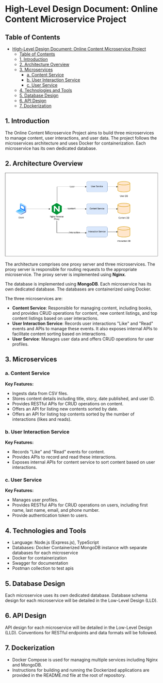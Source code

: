 # High-Level Design Document: Online Content Microservice Project

## Table of Contents
- [High-Level Design Document: Online Content Microservice Project](#high-level-design-document-online-content-microservice-project)
  - [Table of Contents](#table-of-contents)
  - [1. Introduction](#1-introduction)
  - [2. Architecture Overview](#2-architecture-overview)
  - [3. Microservices](#3-microservices)
    - [a. Content Service](#a-content-service)
    - [b. User Interaction Service](#b-user-interaction-service)
    - [c. User Service](#c-user-service)
  - [4. Technologies and Tools](#4-technologies-and-tools)
  - [5. Database Design](#5-database-design)
  - [6. API Design](#6-api-design)
  - [7. Dockerization](#7-dockerization)

## 1. Introduction
The Online Content Microservice Project aims to build three microservices to manage content, user interactions, and user data. The project follows the microservices architecture and uses Docker for containerization. Each microservice has its own dedicated database.

## 2. Architecture Overview

![Architecture Diagram](./images/architecture.png)

The architecture comprises one proxy server and three microservices. The proxy server is responsible for routing requests to the appropriate microservice. The proxy server is implemented using **Nginx**.

The database is implemented using **MongoDB**. Each microservice has its own dedicated database. The databases are containerized using Docker.

The three microservices are:
- **Content Service**: Responsible for managing content, including books, and provides CRUD operations for content, new content listings, and top content listings based on user interactions.
- **User Interaction Service**: Records user interactions "Like" and "Read" events and APIs to manage these events. It also exposes internal APIs to facilitate content sorting based on interactions.
- **User Service**: Manages user data and offers CRUD operations for user profiles.



## 3. Microservices

### a. Content Service
**Key Features:**
- Ingests data from CSV files.
- Stores content details including title, story, date published, and user ID.
- Provides RESTful APIs for CRUD operations on content.
- Offers an API for listing new contents sorted by date.
- Offers an API for listing top contents sorted by the number of interactions (likes and reads).

### b. User Interaction Service
**Key Features:**
- Records "Like" and "Read" events for content.
- Provides APIs to record and read these interactions.
- Exposes internal APIs for content service to sort content based on user interactions.

### c. User Service
**Key Features:**
- Manages user profiles.
- Provides RESTful APIs for CRUD operations on users, including first name, last name, email, and phone number.
- Provide authentication token to users.

## 4. Technologies and Tools
- Language: Node.js (Express.js), TypeScript
- Databases: Docker Containerized MongoDB instance with separate databases for each microservice
- Docker for containerization
- Swagger for documentation
- Postman collection to test apis

## 5. Database Design
Each microservice uses its own dedicated database. Database schema design for each microservice will be detailed in the Low-Level Design (LLD).

## 6. API Design
API design for each microservice will be detailed in the Low-Level Design (LLD). Conventions for RESTful endpoints and data formats will be followed.

## 7. Dockerization
- Docker Compose is used for managing multiple services including Nginx and MongoDB.
- Instructions for building and running the Dockerized applications are provided in the README.md file at the root of repository.
